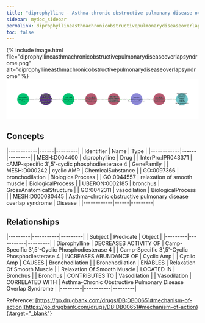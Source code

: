 ```yaml
---
title: "diprophylline - Asthma-chronic obstructive pulmonary disease overlap syndrome"
sidebar: mydoc_sidebar
permalink: diprophyllineasthmachronicobstructivepulmonarydiseaseoverlapsyndrome.html
toc: false 
---
```


{% include image.html file="diprophyllineasthmachronicobstructivepulmonarydiseaseoverlapsyndrome.png" alt="diprophyllineasthmachronicobstructivepulmonarydiseaseoverlapsyndrome" %}![Path Visualization](/images/diprophyllineasthmachronicobstructivepulmonarydiseaseoverlapsyndrome.png)

## Concepts

|------------|------|---------|
| Identifier | Name | Type    |
|------------|------|---------|
| MESH:D004400 | diprophylline | Drug |
| InterPro:IPR043371 | cAMP-specific 3',5'-cyclic phosphodiesterase 4 | GeneFamily |
| MESH:D000242 | cyclic AMP | ChemicalSubstance |
| GO:0097366 | bronchodilation | BiologicalProcess |
| GO:0044557 | relaxation of smooth muscle | BiologicalProcess |
| UBERON:0002185 | bronchus | GrossAnatomicalStructure |
| GO:0042311 | vasodilation | BiologicalProcess |
| MESH:D000080445 | Asthma-chronic obstructive pulmonary disease overlap syndrome | Disease |
|------------|------|---------|

## Relationships

|---------|-----------|---------|
| Subject | Predicate | Object  |
|---------|-----------|---------|
| Diprophylline | DECREASES ACTIVITY OF | Camp-Specific 3',5'-Cyclic Phosphodiesterase 4 |
| Camp-Specific 3',5'-Cyclic Phosphodiesterase 4 | INCREASES ABUNDANCE OF | Cyclic Amp |
| Cyclic Amp | CAUSES | Bronchodilation |
| Bronchodilation | ENABLES | Relaxation Of Smooth Muscle |
| Relaxation Of Smooth Muscle | LOCATED IN | Bronchus |
| Bronchus | CONTRIBUTES TO | Vasodilation |
| Vasodilation | CORRELATED WITH | Asthma-Chronic Obstructive Pulmonary Disease Overlap Syndrome |
|---------|-----------|---------|

Reference: [https://go.drugbank.com/drugs/DB:DB00651#mechanism-of-action](https://go.drugbank.com/drugs/DB:DB00651#mechanism-of-action){:target="_blank"}
